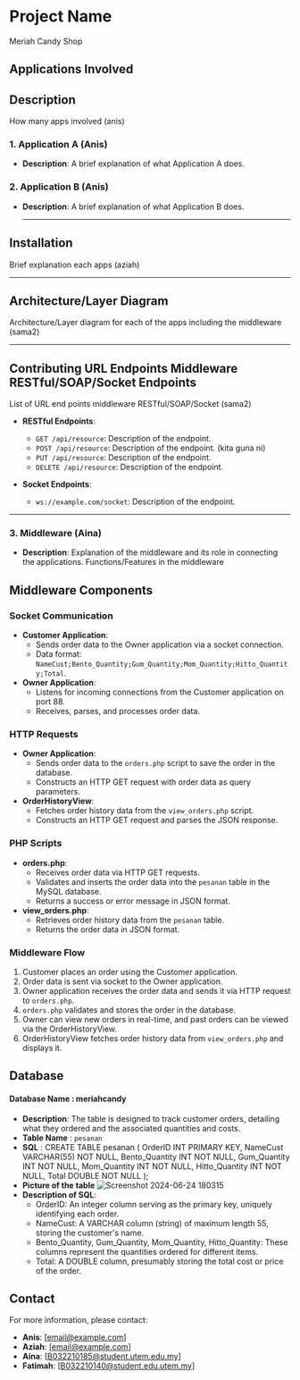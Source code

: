 # Project Name
Meriah Candy Shop

## Applications Involved
## Description
How many apps involved (anis)

### 1. Application A (Anis)
- **Description**: A brief explanation of what Application A does.

### 2. Application B (Anis)
- **Description**: A brief explanation of what Application B does.

  ---

## Installation
Brief explanation each apps (aziah)

---

## Architecture/Layer Diagram
Architecture/Layer diagram for each of the apps including the middleware (sama2)

---

## Contributing URL Endpoints Middleware RESTful/SOAP/Socket Endpoints
List of URL end points middleware RESTful/SOAP/Socket (sama2)

- **RESTful Endpoints**:
  - `GET /api/resource`: Description of the endpoint.
  - `POST /api/resource`: Description of the endpoint. (kita guna ni)
  - `PUT /api/resource`: Description of the endpoint.
  - `DELETE /api/resource`: Description of the endpoint.
  
- **Socket Endpoints**:
  - `ws://example.com/socket`: Description of the endpoint.

---

### 3. Middleware (Aina)
- **Description**: Explanation of the middleware and its role in connecting the applications.
Functions/Features in the middleware
## Middleware Components

### Socket Communication
- **Customer Application**: 
  - Sends order data to the Owner application via a socket connection.
  - Data format: `NameCust;Bento_Quantity;Gum_Quantity;Mom_Quantity;Hitto_Quantity;Total`.
- **Owner Application**: 
  - Listens for incoming connections from the Customer application on port 88.
  - Receives, parses, and processes order data.

### HTTP Requests
- **Owner Application**:
  - Sends order data to the `orders.php` script to save the order in the database.
  - Constructs an HTTP GET request with order data as query parameters.
- **OrderHistoryView**:
  - Fetches order history data from the `view_orders.php` script.
  - Constructs an HTTP GET request and parses the JSON response.

### PHP Scripts
- **orders.php**:
  - Receives order data via HTTP GET requests.
  - Validates and inserts the order data into the `pesanan` table in the MySQL database.
  - Returns a success or error message in JSON format.
- **view_orders.php**:
  - Retrieves order history data from the `pesanan` table.
  - Returns the order data in JSON format.

### Middleware Flow
1. Customer places an order using the Customer application.
2. Order data is sent via socket to the Owner application.
3. Owner application receives the order data and sends it via HTTP request to `orders.php`.
4. `orders.php` validates and stores the order in the database.
5. Owner can view new orders in real-time, and past orders can be viewed via the OrderHistoryView.
6. OrderHistoryView fetches order history data from `view_orders.php` and displays it.






## Database
#### Database Name : meriahcandy
- **Description**: The table is designed to track customer orders, detailing what they ordered and the associated quantities and costs.
- **Table Name** : `pesanan`
- **SQL** :
  CREATE TABLE pesanan
(
    OrderID INT PRIMARY KEY,
    NameCust VARCHAR(55) NOT NULL,
    Bento_Quantity INT NOT NULL,
    Gum_Quantity INT NOT NULL,
    Mom_Quantity INT NOT NULL,
    Hitto_Quantity INT NOT NULL,
    Total DOUBLE NOT NULL
);
- **Picture of the table**
![Screenshot 2024-06-24 180315](https://github.com/FatimahJaafar/Project_DAD/assets/163825344/41b7c4fc-0ce3-4175-a6d3-35aa5eb97437)
- **Description of SQL**: 
  - OrderID: An integer column serving as the primary key, uniquely identifying each order.
  - NameCust: A VARCHAR column (string) of maximum length 55, storing the customer's name.
  - Bento_Quantity, Gum_Quantity, Mom_Quantity, Hitto_Quantity: These columns represent the quantities ordered for different items.
  - Total: A DOUBLE column, presumably storing the total cost or price of the order.

## Contact

For more information, please contact:

- **Anis**: [email@example.com]
- **Aziah**: [email@example.com]
- **Aina**: [B032210185@student.utem.edu.my]
- **Fatimah**: [B032210140@student.edu.utem.my]
